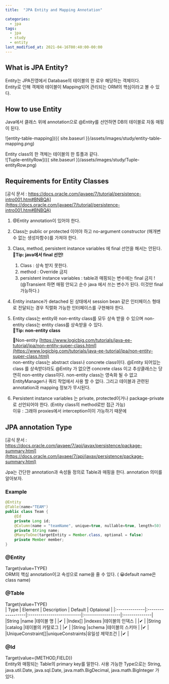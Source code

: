 ```yaml
---
title:  "JPA Entity and Mapping Annotation"

categories: 
  - jpa
tags:
  - jpa
  - study
  - entity
last_modified_at: 2021-04-16T00:40:00-00:00
---
```


## What is JPA Entity?
Entity는 JPA진영에서 Database의 테이블의 한 로우 해당하는 객체이다.   
Entity로 인해 객체와 테이블이 Mapping되어 관리되는 ORM의 핵심이라고 볼 수 있다.      

## How to use Entity
Java에서 클래스 위에 annotation으로 @Entity를 선언하면 DB의 테이블로 자동 매핑이 된다.   

![entity-table-mapping]({{ site.baseurl }}/assets/images/study/entity-table-mapping.png)    

Entity class의 한 객체는 테이블의 한 튜플과 같다.   
![Tuple-entityRow]({{ site.baseurl }}/assets/images/study/Tuple-entityRow.png)    

## Requirements for Entity Classes
[공식 문서 : https://docs.oracle.com/javaee/7/tutorial/persistence-intro001.htm#BNBQA](https://docs.oracle.com/javaee/7/tutorial/persistence-intro001.htm#BNBQA)

1. @Entity annotation이 있어야 한다.   
2. Class는 public or protected 이어야 하고 no-argument constructor (매개변수 없는 생성자함수)를 가져야 한다.   
3. Class, method, persistent instance variables 에 final 선언을 해서는 안된다.   
    👏**Tip: java에서 final 선언!**   
    1. Class : 상속 받지 못한다.   
    2. method : Override 금지   
    3. persistent instance variables : table과 매핑되는 변수에는 final 금지 !   
    (@Transient 하면 매핑 안되고 순수 java 에서 쓰는 변수가 된다. 이것만 final 가능하다.)   
4. Entity instance가 detached 된 상태에서 session bean 같은 인터페이스 형태로 전달되는 경우 직렬화 가능한 인터페이스를 구현해야 한다.   
5. Entity class는 entity와 non-entity class를 모두 상속 받을 수 있으며 non-entity class는 entity class를 상속받을 수 있다.   
   👏**Tip: non-entity class**

    🔗Non-entity
    [https://www.logicbig.com/tutorials/java-ee-tutorial/jpa/non-entity-super-class.html](https://www.logicbig.com/tutorials/java-ee-tutorial/jpa/non-entity-super-class.html)   
    non-entity class는 abstract class나 concrete class이다.
    @Entity 되어있는 class 를 상속받더라도 @Entity 가 없으면 concrete class 이고 추상클래스는 당연히 non-entity class이다.
    non-entity class는 영속화 될 수 없고 EntityManager나 쿼리 작업에서 사용 할 수 없다. 그리고 테이블과 관련된 annotation과 mapping 정보가 무시된다.   

6. Persistent instance variables 는 private, protected이거나 package-private로 선언되어야 한다. (Entity class의 method로만 접근 가능)   
이유 : 그래야 proxies에서 interception이이 가능하기 때문에   

## JPA annotation Type
[공식 문서 : https://docs.oracle.com/javaee/7/api/javax/persistence/package-summary.html](https://docs.oracle.com/javaee/7/api/javax/persistence/package-summary.html)   

Jpa는 간단한 annotation과 속성들 정의로 Table과 매핑을 한다.  annotation 의미를 알아보자.   
### Example
```java
@Entity
@Table(name="TEAM")
public class Team {
    @Id
    private Long id;
    @Column(name = "teamName", unique=true, nullable=true, length=50)
    private String name;
    @ManyToOne(targetEntity = Member.class, optional = false)
    private Member member;
}
```
### @Entity
Target(value=TYPE)   
ORM의 핵심 annotation이고 속성으로 name을 줄 수 있다. ( 😀default name은 class name)   

### @Table
Target(value=TYPE)   
| Type 			| Element 			| Description               | Default           | Optaional     |
|:--------------|:------------------|:--------------------------|:------------------|:--------------|
|String         |name               |테이블 명                    |                    |✔            |
|Index[]        |indexes            |테이블의 인덱스               |                   |✔             |
|String         |catalog            |테이블의 카탈로그             |                   |✔              |
|String         |schema             |테이블의 스키마               |                   |✔              |
|UniqueConstraint[]|uniqueConstraints|유일성 제약조건              |                   |✔              |


### @Id
Target(value={METHOD,FIELD})   
Entity와 매핑되는 Table의 primary key를 말한다. 사용 가능한 Type으로는 String, java.util.Date, java.sql.Date, java.math.BigDecimal, java.math.BigInteger 가 있다.   

